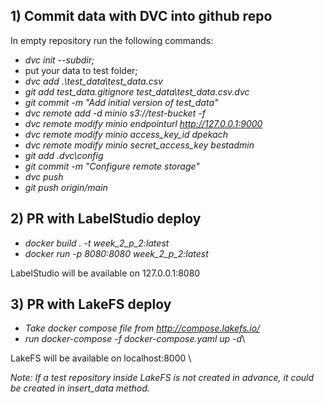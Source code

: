 ## 1) Commit data with DVC into github repo 

 In empty repository run the following commands: 
- _dvc init --subdir;_
- put your data to test folder;
- _dvc add .\test_data\test_data.csv_
- _git add test_data\.gitignore test_data\test_data.csv.dvc_
- _git commit -m "Add initial version of test_data"_
- _dvc remote add -d minio s3://test-bucket -f_
- _dvc remote modify minio endpointurl http://127.0.0.1:9000_
- _dvc remote modify minio access_key_id dpekach_
- _dvc remote modify minio secret_access_key bestadmin_
- _git add .dvc\config_
- _git commit -m "Configure remote storage"_
- _dvc push_
- _git push origin/main_

## 2) PR with LabelStudio deploy
- _docker build . -t week_2_p_2:latest_
- _docker run -p 8080:8080 week_2_p_2:latest_

LabelStudio will be available on 127.0.0.1:8080

## 3) PR with LakeFS deploy
- _Take docker compose file from http://compose.lakefs.io/_
- _run docker-compose -f docker-compose.yaml up -d_\

LakeFS will be available on localhost:8000 \

_Note: If a test repository inside LakeFS is not created in advance, it could be created in insert_data method._